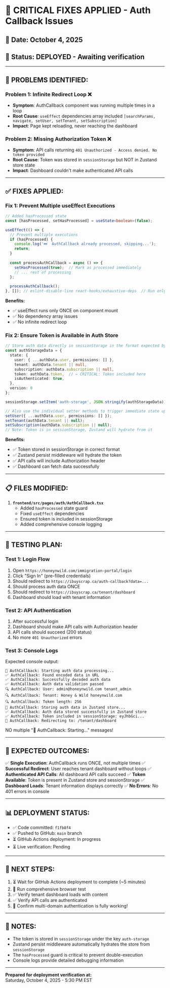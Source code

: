 # 🔧 CRITICAL FIXES APPLIED - Auth Callback Issues

## 📅 Date: October 4, 2025
## 🎯 Status: DEPLOYED - Awaiting verification

---

## 🐛 **PROBLEMS IDENTIFIED:**

### **Problem 1: Infinite Redirect Loop** ❌
- **Symptom**: AuthCallback component was running multiple times in a loop
- **Root Cause**: `useEffect` dependencies array included `[searchParams, navigate, setUser, setTenant, setSubscription]`
- **Impact**: Page kept reloading, never reaching the dashboard

### **Problem 2: Missing Authorization Token** ❌
- **Symptom**: API calls returning `401 Unauthorized - Access denied. No token provided`
- **Root Cause**: Token was stored in `sessionStorage` but NOT in Zustand store state
- **Impact**: Dashboard couldn't make authenticated API calls

---

## ✅ **FIXES APPLIED:**

### **Fix 1: Prevent Multiple useEffect Executions**
```typescript
// Added hasProcessed state
const [hasProcessed, setHasProcessed] = useState<boolean>(false);

useEffect(() => {
  // Prevent multiple executions
  if (hasProcessed) {
    console.log('⏭️  AuthCallback already processed, skipping...');
    return;
  }
  
  const processAuthCallback = async () => {
    setHasProcessed(true);  // Mark as processed immediately
    // ... rest of processing
  };
  
  processAuthCallback();
}, []); // eslint-disable-line react-hooks/exhaustive-deps  // Run only once on mount
```

**Benefits:**
- ✅ useEffect runs only ONCE on component mount
- ✅ No dependency array issues
- ✅ No infinite redirect loop

### **Fix 2: Ensure Token is Available in Auth Store**
```typescript
// Store auth data directly in sessionStorage in the format expected by Zustand
const authStorageData = {
  state: {
    user: { ...authData.user, permissions: [] },
    tenant: authData.tenant || null,
    subscription: authData.subscription || null,
    token: authData.token,  // ← CRITICAL: Token included here
    isAuthenticated: true,
  },
  version: 0
};

sessionStorage.setItem('auth-storage', JSON.stringify(authStorageData));

// Also use the individual setter methods to trigger immediate state update
setUser({ ...authData.user, permissions: [] });
setTenant(authData.tenant || null);
setSubscription(authData.subscription || null);
// Note: Token is in sessionStorage, Zustand will hydrate from it
```

**Benefits:**
- ✅ Token stored in sessionStorage in correct format
- ✅ Zustand persist middleware will hydrate the token
- ✅ API calls will include Authorization header
- ✅ Dashboard can fetch data successfully

---

## 📋 **FILES MODIFIED:**

1. **`frontend/src/pages/auth/AuthCallback.tsx`**
   - Added `hasProcessed` state guard
   - Fixed `useEffect` dependencies
   - Ensured token is included in sessionStorage
   - Added comprehensive console logging

---

## 🧪 **TESTING PLAN:**

### **Test 1: Login Flow**
1. Open `https://honeynwild.com/immigration-portal/login`
2. Click "Sign In" (pre-filled credentials)
3. Should redirect to `https://ibuyscrap.ca/auth-callback?data=...`
4. Should process auth data ONCE
5. Should redirect to `https://ibuyscrap.ca/tenant/dashboard`
6. Dashboard should load with tenant information

### **Test 2: API Authentication**
1. After successful login
2. Dashboard should make API calls with Authorization header
3. API calls should succeed (200 status)
4. No more `401 Unauthorized` errors

### **Test 3: Console Logs**
Expected console output:
```
🔄 AuthCallback: Starting auth data processing...
✅ AuthCallback: Found encoded data in URL
✅ AuthCallback: Successfully decoded auth data
✅ AuthCallback: Auth data validation passed
🔍 AuthCallback: User: admin@honeynwild.com tenant_admin
🔍 AuthCallback: Tenant: Honey & Wild honeynwild.com
🔍 AuthCallback: Token length: 256
🔄 AuthCallback: Storing auth data in Zustand store...
✅ AuthCallback: Auth data stored successfully in Zustand store
✅ AuthCallback: Token included in sessionStorage: eyJhbGci...
🔄 AuthCallback: Redirecting to: /tenant/dashboard
```

NO multiple "🔄 AuthCallback: Starting..." messages!

---

## 🎯 **EXPECTED OUTCOMES:**

✅ **Single Execution**: AuthCallback runs ONCE, not multiple times
✅ **Successful Redirect**: User reaches tenant dashboard without loops
✅ **Authenticated API Calls**: All dashboard API calls succeed
✅ **Token Available**: Token is present in Zustand store and sessionStorage
✅ **Dashboard Loads**: Tenant information displays correctly
✅ **No Errors**: No 401 errors in console

---

## 📊 **DEPLOYMENT STATUS:**

- ✅ Code committed: `f1fb8f4`
- ✅ Pushed to GitHub: `main` branch
- ⏳ GitHub Actions deployment: In progress
- ⏳ Live verification: Pending

---

## 🚀 **NEXT STEPS:**

1. ⏳ Wait for GitHub Actions deployment to complete (~5 minutes)
2. 🧪 Run comprehensive browser test
3. ✅ Verify tenant dashboard loads with content
4. ✅ Verify API calls are authenticated
5. 🎉 Confirm multi-domain authentication is fully working!

---

## 📝 **NOTES:**

- The token is stored in `sessionStorage` under the key `auth-storage`
- Zustand persist middleware automatically hydrates the store from `sessionStorage`
- The `hasProcessed` guard is critical to prevent double-execution
- Console logs provide detailed debugging information

---

**Prepared for deployment verification at:**  
Saturday, October 4, 2025 - 5:30 PM EST

